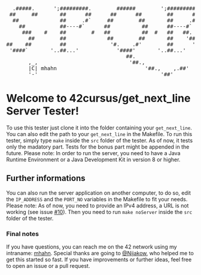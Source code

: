 <pre>
  .#####.      ';#########.        ######        ';#########.        
 ##     ##       ##      ##      ##      ##        ##      ##        
  ##             ##     .#`     ##        ##       ##     .#`        
    ##           ##----#`      ##          ##      ##----#`          
     ###    #    ##        #   ##          ##  #   ##   ##.     #    
       ##        ##             ##        ##       ##    '##.        
##    ##         ##              '#.    .#'        ##      '##.    .#
 '####`       '..##...'            '####'       '..##...'      '###` 
                                      ##.                            
       ,_,                             '##.,                         
       |C| mhahn                            '##.,    ,.##'           
       '-'                                       '##'                
</pre>
# Welcome to 42cursus/get_next_line Server Tester!
To use this tester just clone it into the folder containing your ``get_next_line``. You can also edit the path to your ``get_next_line`` in the Makefile. To run this tester, simply type ``make`` inside the ``src`` folder of the tester. As of now, it tests only the madatory part. Tests for the bonus part might be appended in the future. Please note: In order to run the server, you need to have a Java Runtime Environment or a Java Development Kit in version 8 or higher.

## Further informations
You can also run the server application on another computer, to do so, edit the ``IP_ADDRESS`` and the ``PORT_NO`` variables in the Makefile to fit your needs. Please note: As of now, you need to provide an IPv4 address, a URL is not working (see issue [#10](https://www.github.com/mhahnFr/GNLServerTest/issues/10)). Then you need to run ``make noServer`` inside the ``src`` folder of the tester.

### Final notes
If you have questions, you can reach me on the 42 network using my intraname: [mhahn](https://profile.intra.42.fr/users/mhahn). Special thanks are going to [@Nijakow](https://www.github.com/nijakow), who helped me to get this started so fast. If you have improvements or further ideas, feel free to open an issue or a pull request.
